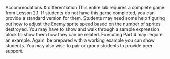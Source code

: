 Accommodations & differentiation
This entire lab requires a complete game from Lesson 2.1. If students do not have this game completed, you can provide a standard version for them.
Students may need some help figuring out how to adjust the Enemy sprite speed based on the number of sprites destroyed. You may have to show and walk through a sample expression block to show them how they can be related.
Executing Part 4 may require an example. Again, be prepared with a working example you can show students.
You may also wish to pair or group students to provide peer support.
